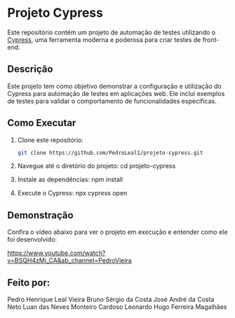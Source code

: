 # Projeto Cypress

Este repositório contém um projeto de automação de testes utilizando o [Cypress](https://www.cypress.io/), uma ferramenta moderna e poderosa para criar testes de front-end.

## Descrição

Este projeto tem como objetivo demonstrar a configuração e utilização do Cypress para automação de testes em aplicações web. Ele inclui exemplos de testes para validar o comportamento de funcionalidades específicas.

## Como Executar

1. Clone este repositório:
   ```bash
   git clone https://github.com/PedroLeal1/projeto-cypress.git
   
2. Navegue até o diretório do projeto:
   cd projeto-cypress
   
3. Instale as dependências:
   npm install
   
4. Execute o Cypress:
   npx cypress open

## Demonstração
Confira o vídeo abaixo para ver o projeto em execução e entender como ele foi desenvolvido:

https://www.youtube.com/watch?v=BSQH4zMj_CA&ab_channel=PedroVieira

## Feito por:
Pedro Henrique Leal Vieira
Bruno Sérgio da Costa
José André da Costa Neto
Luan das Neves Monteiro Cardoso
Leonardo Hugo Ferreira Magalhães
